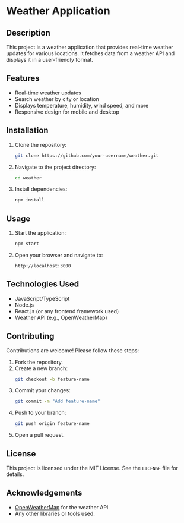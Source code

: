 # Weather Application

## Description

This project is a weather application that provides real-time weather updates for various locations. It fetches data from a weather API and displays it in a user-friendly format.

## Features

- Real-time weather updates
- Search weather by city or location
- Displays temperature, humidity, wind speed, and more
- Responsive design for mobile and desktop

## Installation

1. Clone the repository:
   ```bash
   git clone https://github.com/your-username/weather.git
   ```
2. Navigate to the project directory:
   ```bash
   cd weather
   ```
3. Install dependencies:
   ```bash
   npm install
   ```

## Usage

1. Start the application:
   ```bash
   npm start
   ```
2. Open your browser and navigate to:
   ```
   http://localhost:3000
   ```

## Technologies Used

- JavaScript/TypeScript
- Node.js
- React.js (or any frontend framework used)
- Weather API (e.g., OpenWeatherMap)

## Contributing

Contributions are welcome! Please follow these steps:

1. Fork the repository.
2. Create a new branch:
   ```bash
   git checkout -b feature-name
   ```
3. Commit your changes:
   ```bash
   git commit -m "Add feature-name"
   ```
4. Push to your branch:
   ```bash
   git push origin feature-name
   ```
5. Open a pull request.

## License

This project is licensed under the MIT License. See the `LICENSE` file for details.

## Acknowledgements

- [OpenWeatherMap](https://openweathermap.org/) for the weather API.
- Any other libraries or tools used.
